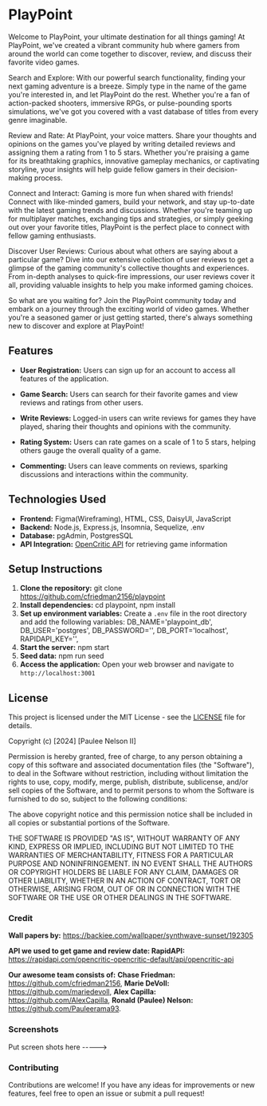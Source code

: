 # PlayPoint
Welcome to PlayPoint, your ultimate destination for all things gaming! At PlayPoint, we've created a vibrant community hub where gamers from around the world can come together to discover, review, and discuss their favorite video games.


Search and Explore:
With our powerful search functionality, finding your next gaming adventure is a breeze. Simply type in the name of the game you're interested in, and let PlayPoint do the rest. Whether you're a fan of action-packed shooters, immersive RPGs, or pulse-pounding sports simulations, we've got you covered with a vast database of titles from every genre imaginable.


Review and Rate:
At PlayPoint, your voice matters. Share your thoughts and opinions on the games you've played by writing detailed reviews and assigning them a rating from 1 to 5 stars. Whether you're praising a game for its breathtaking graphics, innovative gameplay mechanics, or captivating storyline, your insights will help guide fellow gamers in their decision-making process.


Connect and Interact:
Gaming is more fun when shared with friends! Connect with like-minded gamers, build your network, and stay up-to-date with the latest gaming trends and discussions. Whether you're teaming up for multiplayer matches, exchanging tips and strategies, or simply geeking out over your favorite titles, PlayPoint is the perfect place to connect with fellow gaming enthusiasts.


Discover User Reviews:
Curious about what others are saying about a particular game? Dive into our extensive collection of user reviews to get a glimpse of the gaming community's collective thoughts and experiences. From in-depth analyses to quick-fire impressions, our user reviews cover it all, providing valuable insights to help you make informed gaming choices.


So what are you waiting for? Join the PlayPoint community today and embark on a journey through the exciting world of video games. Whether you're a seasoned gamer or just getting started, there's always something new to discover and explore at PlayPoint!




## Features


- **User Registration:** Users can sign up for an account to access all features of the application.


- **Game Search:** Users can search for their favorite games and view reviews and ratings from other users.


- **Write Reviews:** Logged-in users can write reviews for games they have played, sharing their thoughts and opinions with the community.


- **Rating System:** Users can rate games on a scale of 1 to 5 stars, helping others gauge the overall quality of a game.


- **Commenting:** Users can leave comments on reviews, sparking discussions and interactions within the community.


## Technologies Used


- **Frontend:** Figma(Wireframing), HTML, CSS, DaisyUI, JavaScript
- **Backend:** Node.js, Express.js, Insomnia, Sequelize, .env
- **Database:** pgAdmin, PostgresSQL
- **API Integration:** [OpenCritic API](https://rapidapi.com/opencritic-opencritic-default/api/opencritic-api) for retrieving game information


## Setup Instructions


1. **Clone the repository:** git clone https://github.com/cfriedman2156/playpoint
2. **Install dependencies:** cd playpoint, npm install
3. **Set up environment variables:** Create a `.env` file in the root directory and add the following variables:
DB_NAME='playpoint_db',
DB_USER='postgres',
DB_PASSWORD='',
DB_PORT='localhost',
RAPIDAPI_KEY='',
4. **Start the server:**
npm start
5. **Seed data:**
npm run seed
6. **Access the application:**
Open your web browser and navigate to `http://localhost:3001`


## License


This project is licensed under the MIT License - see the [LICENSE](LICENSE) file for details.


Copyright (c) [2024] [Paulee Nelson II]


Permission is hereby granted, free of charge, to any person obtaining a copy of this software and associated documentation files (the "Software"), to deal in the Software without restriction, including without limitation the rights to use, copy, modify, merge, publish, distribute, sublicense, and/or sell copies of the Software, and to permit persons to whom the Software is furnished to do so, subject to the following conditions:


The above copyright notice and this permission notice shall be included in all copies or substantial portions of the Software.


THE SOFTWARE IS PROVIDED "AS IS", WITHOUT WARRANTY OF ANY KIND, EXPRESS OR IMPLIED, INCLUDING BUT NOT LIMITED TO THE WARRANTIES OF MERCHANTABILITY, FITNESS FOR A PARTICULAR PURPOSE AND NONINFRINGEMENT. IN NO EVENT SHALL THE AUTHORS OR COPYRIGHT HOLDERS BE LIABLE FOR ANY CLAIM, DAMAGES OR OTHER LIABILITY, WHETHER IN AN ACTION OF CONTRACT, TORT OR OTHERWISE, ARISING FROM, OUT OF OR IN CONNECTION WITH THE SOFTWARE OR THE USE OR OTHER DEALINGS IN THE SOFTWARE.


### Credit
**Wall papers by:** https://backiee.com/wallpaper/synthwave-sunset/192305


**API we used to get game and review date: RapidAPI:** https://rapidapi.com/opencritic-opencritic-default/api/opencritic-api


**Our awesome team consists of:**  **Chase Friedman:** https://github.com/cfriedman2156, **Marie DeVoll:** https://github.com/mariedevoll, **Alex Capilla:** https://github.com/AlexCapilla, **Ronald (Paulee) Nelson:** https://github.com/Pauleerama93.


### Screenshots
Put screen shots here ----->


### Contributing


Contributions are welcome! If you have any ideas for improvements or new features, feel free to open an issue or submit a pull request!
